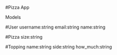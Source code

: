 #Pizza App

Models

#User
username:string
email:string
name:string

#Pizza
size:string

#Topping
name:string
side:string
how_much:string